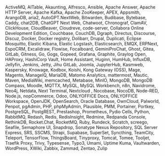 ActiveMQ, AITable, Akaunting, Alfresco, Ansible, Apache Answer, Apache HTTP Server, Apache Kafka, Apache ZooKeeper, APEX, Appsmith, ArangoDB, aria2, AutoGPT.NextWeb, Bitwarden, Budibase, Bytebase, Caddy, chat2DB, ChatGPT Next Web, Chatwoot, Chronograf, ClamAV, ClickHouse, CloudBeaver, Cloudreve, code-server, Collabora Online Development Edition, Couchbase, CouchDB, Dgraph, Directus, Discourse, Discuz, Docker, Docker registry, Dolibarr, Drupal, Duplicati, Eclipse Mosquitto, Elastic Kibana, Elastic Logstash, Elasticsearch, EMQX, ERPNext, EspoCRM, Excalidraw, Flowise, Focalboard, GeminiProChat, Ghost, Gitea, GitLab, Gitness, Go, Gogs, Gopeed, Grafana, Graphite, Graylog Open, HAProxy, HashiCorp Vault, Home Assistant, Huginn, HumHub, InfluxDB, Jellyfin, Jenkins, Jetty, Jihu GitLab, Joomla, JupyterHub, Kasmweb, Kaspersky, Knowage, Kodbox, Koishi, Kong Gateway (OSS), Mage, Magento, ManageIQ, MariaDB, Matomo Analytics, mattermost, Mautic, Maven, MediaWiki, memcached, Metabase, MinIO, MongoDB, MongoDB Compass, Moodle, MQTTX, MySQL, MySQL Workbench, n8n, Navidrome, Neo4j, Netdata, Next Terminal, Nextcloud , Nocobase, NocoDB, Node-RED, Node.js, nopCommerce, Odoo, ONLYOFFICE Docs, ONLYOFFICE Workspace, OpenJDK, OpenSearch, Oracle Database, OwnCloud, Palworld, Penpot, pgAdmin, PHP, phpMyAdmin, Plausible, PMM, Portainer, Portkey, PostgreSQL, PostgREST, Prestashop, Prometheus, Pydio Cells, Python, RabbitMQ, Redash, Redis, RedisInsight, Redmine, Redpanda Console, RethinkDB, Rocket.Chat, RocketMQ, Ruby, Rundeck, Scratch, screego, Seafile, Semaphore UI, Snapdrop, Sonatype Nexus Repository, SQL Server Express, SRS, SSCMS, Strapi, Supabase, SuperSet, Syncthing, TeamCity, Teleport, TensorFlow, ThingsBoard, Tinyproxy, Tomcat, Tomee, Tooljet, Traefik Proxy, Trivy, Typesense, Typo3, Umami, Uptime Kuma, Vaultwarden, WordPress, XWiki, Zabbix, Zammad, Zentao, Zulip
